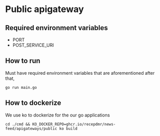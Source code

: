 # Public apigateway

## Required environment variables

- PORT
- POST_SERVICE_URI

## How to run

Must have required environment variables that are aforementioned after that,

    go run main.go

## How to dockerize

We use ko to dockerize for the our go applications

    cd ./cmd && KO_DOCKER_REPO=ghcr.io/recepdmr/news-feed/apigateways/public ko build 